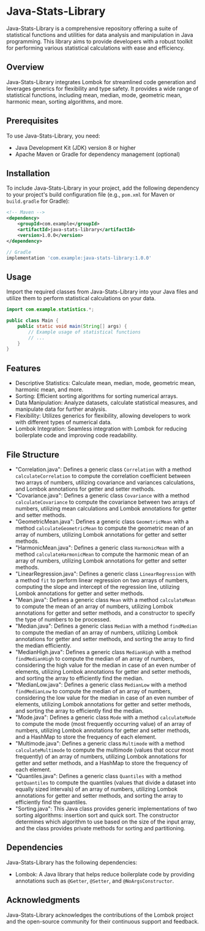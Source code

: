 # Java-Stats-Library

Java-Stats-Library is a comprehensive repository offering a suite of statistical functions and utilities for data analysis and manipulation in Java programming. This library aims to provide developers with a robust toolkit for performing various statistical calculations with ease and efficiency.

## Overview

Java-Stats-Library integrates Lombok for streamlined code generation and leverages generics for flexibility and type safety. It provides a wide range of statistical functions, including mean, median, mode, geometric mean, harmonic mean, sorting algorithms, and more.

## Prerequisites

To use Java-Stats-Library, you need:
- Java Development Kit (JDK) version 8 or higher
- Apache Maven or Gradle for dependency management (optional)

## Installation

To include Java-Stats-Library in your project, add the following dependency to your project's build configuration file (e.g., `pom.xml` for Maven or `build.gradle` for Gradle):

```xml
<!-- Maven -->
<dependency>
    <groupId>com.example</groupId>
    <artifactId>java-stats-library</artifactId>
    <version>1.0.0</version>
</dependency>
```

```groovy
// Gradle
implementation 'com.example:java-stats-library:1.0.0'
```

## Usage

Import the required classes from Java-Stats-Library into your Java files and utilize them to perform statistical calculations on your data.

```java
import com.example.statistics.*;

public class Main {
    public static void main(String[] args) {
        // Example usage of statistical functions
        // ...
    }
}
```

## Features

- Descriptive Statistics: Calculate mean, median, mode, geometric mean, harmonic mean, and more.
- Sorting: Efficient sorting algorithms for sorting numerical arrays.
- Data Manipulation: Analyze datasets, calculate statistical measures, and manipulate data for further analysis.
- Flexibility: Utilizes generics for flexibility, allowing developers to work with different types of numerical data.
- Lombok Integration: Seamless integration with Lombok for reducing boilerplate code and improving code readability.

## File Structure

- "Correlation.java": Defines a generic class `Correlation` with a method `calculateCorrelation` to compute the correlation coefficient between two arrays of numbers, utilizing covariance and variances calculations, and Lombok annotations for getter and setter methods.
- "Covariance.java": Defines a generic class `Covariance` with a method `calculateCovariance` to compute the covariance between two arrays of numbers, utilizing mean calculations and Lombok annotations for getter and setter methods.
- "GeometricMean.java": Defines a generic class `GeometricMean` with a method `calculateGeometricMean` to compute the geometric mean of an array of numbers, utilizing Lombok annotations for getter and setter methods.
- "HarmonicMean.java": Defines a generic class `HarmonicMean` with a method `calculateHarmonicMean` to compute the harmonic mean of an array of numbers, utilizing Lombok annotations for getter and setter methods.
- "LinearRegression.java": Defines a generic class `LinearRegression` with a method `fit` to perform linear regression on two arrays of numbers, computing the slope and intercept of the regression line, utilizing Lombok annotations for getter and setter methods.
- "Mean.java": Defines a generic class `Mean` with a method `calculateMean` to compute the mean of an array of numbers, utilizing Lombok annotations for getter and setter methods, and a constructor to specify the type of numbers to be processed.
- "Median.java": Defines a generic class `Median` with a method `findMedian` to compute the median of an array of numbers, utilizing Lombok annotations for getter and setter methods, and sorting the array to find the median efficiently.
- "MedianHigh.java": Defines a generic class `MedianHigh` with a method `findMedianHigh` to compute the median of an array of numbers, considering the high value for the median in case of an even number of elements, utilizing Lombok annotations for getter and setter methods, and sorting the array to efficiently find the median.
- "MedianLow.java": Defines a generic class `MedianLow` with a method `findMedianLow` to compute the median of an array of numbers, considering the low value for the median in case of an even number of elements, utilizing Lombok annotations for getter and setter methods, and sorting the array to efficiently find the median.
- "Mode.java": Defines a generic class `Mode` with a method `calculateMode` to compute the mode (most frequently occurring value) of an array of numbers, utilizing Lombok annotations for getter and setter methods, and a HashMap to store the frequency of each element.
- "Multimode.java": Defines a generic class `Multimode` with a method `calculateMultimode` to compute the multimode (values that occur most frequently) of an array of numbers, utilizing Lombok annotations for getter and setter methods, and a HashMap to store the frequency of each element.
- "Quantiles.java": Defines a generic class `Quantiles` with a method `getQuantiles` to compute the quantiles (values that divide a dataset into equally sized intervals) of an array of numbers, utilizing Lombok annotations for getter and setter methods, and sorting the array to efficiently find the quantiles.
- "Sorting.java": This Java class provides generic implementations of two sorting algorithms: insertion sort and quick sort. The constructor determines which algorithm to use based on the size of the input array, and the class provides private methods for sorting and partitioning.

## Dependencies

Java-Stats-Library has the following dependencies:
- Lombok: A Java library that helps reduce boilerplate code by providing annotations such as `@Getter`, `@Setter`, and `@NoArgsConstructor`.

## Acknowledgments

Java-Stats-Library acknowledges the contributions of the Lombok project and the open-source community for their continuous support and feedback.
